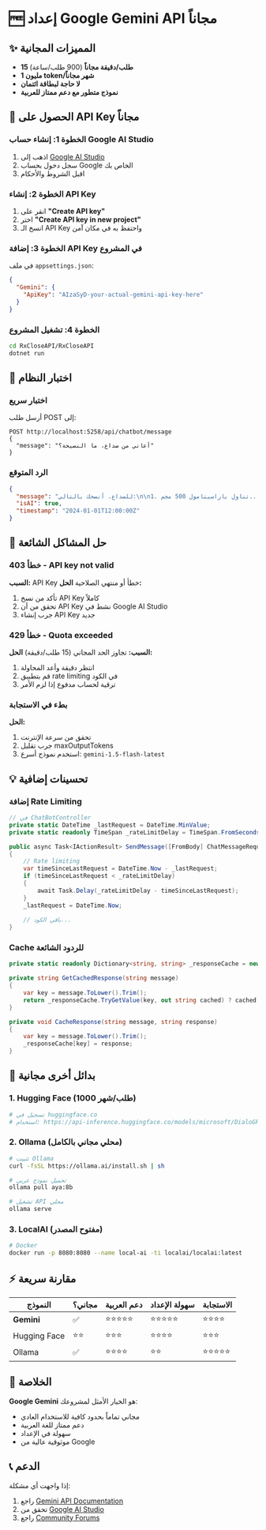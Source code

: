 # 🆓 إعداد Google Gemini API مجاناً

## ✨ المميزات المجانية
- **15 طلب/دقيقة مجاناً** (900 طلب/ساعة)
- **1 مليون token/شهر مجاناً**
- **لا حاجة لبطاقة ائتمان**
- **نموذج متطور مع دعم ممتاز للعربية**

## 📝 الحصول على API Key مجاناً

### الخطوة 1: إنشاء حساب Google AI Studio
1. اذهب إلى [Google AI Studio](https://makersuite.google.com/app/apikey)
2. سجل دخول بحساب Google الخاص بك
3. اقبل الشروط والأحكام

### الخطوة 2: إنشاء API Key
1. انقر على **"Create API key"**
2. اختر **"Create API key in new project"**
3. انسخ الـ API Key واحتفظ به في مكان آمن

### الخطوة 3: إضافة API Key في المشروع
في ملف `appsettings.json`:
```json
{
  "Gemini": {
    "ApiKey": "AIzaSyD-your-actual-gemini-api-key-here"
  }
}
```

### الخطوة 4: تشغيل المشروع
```bash
cd RxCloseAPI/RxCloseAPI
dotnet run
```

## 🚀 اختبار النظام

### اختبار سريع
أرسل طلب POST إلى:
```
POST http://localhost:5258/api/chatbot/message
{
  "message": "أعاني من صداع، ما النصيحة؟"
}
```

### الرد المتوقع
```json
{
  "message": "للصداع، أنصحك بالتالي:\n\n1. تناول باراسيتامول 500 مجم...",
  "isAI": true,
  "timestamp": "2024-01-01T12:00:00Z"
}
```

## 🔧 حل المشاكل الشائعة

### خطأ 403 - API key not valid
**السبب:** API Key خطأ أو منتهي الصلاحية
**الحل:**
1. تأكد من نسخ API Key كاملاً
2. تحقق من أن API Key نشط في Google AI Studio
3. جرب إنشاء API Key جديد

### خطأ 429 - Quota exceeded
**السبب:** تجاوز الحد المجاني (15 طلب/دقيقة)
**الحل:**
1. انتظر دقيقة وأعد المحاولة
2. قم بتطبيق rate limiting في الكود
3. ترقية لحساب مدفوع إذا لزم الأمر

### بطء في الاستجابة
**الحل:**
1. تحقق من سرعة الإنترنت
2. جرب تقليل maxOutputTokens
3. استخدم نموذج أسرع: `gemini-1.5-flash-latest`

## 💡 تحسينات إضافية

### إضافة Rate Limiting
```csharp
// في ChatBotController
private static DateTime _lastRequest = DateTime.MinValue;
private static readonly TimeSpan _rateLimitDelay = TimeSpan.FromSeconds(4); // 15 requests/minute

public async Task<IActionResult> SendMessage([FromBody] ChatMessageRequest request)
{
    // Rate limiting
    var timeSinceLastRequest = DateTime.Now - _lastRequest;
    if (timeSinceLastRequest < _rateLimitDelay)
    {
        await Task.Delay(_rateLimitDelay - timeSinceLastRequest);
    }
    _lastRequest = DateTime.Now;
    
    // باقي الكود...
}
```

### Cache للردود الشائعة
```csharp
private static readonly Dictionary<string, string> _responseCache = new();

private string GetCachedResponse(string message)
{
    var key = message.ToLower().Trim();
    return _responseCache.TryGetValue(key, out string cached) ? cached : null;
}

private void CacheResponse(string message, string response)
{
    var key = message.ToLower().Trim();
    _responseCache[key] = response;
}
```

## 🌟 بدائل أخرى مجانية

### 1. Hugging Face (1000 طلب/شهر)
```bash
# تسجيل في huggingface.co
# استخدام: https://api-inference.huggingface.co/models/microsoft/DialoGPT-medium
```

### 2. Ollama (محلي مجاني بالكامل)
```bash
# تثبيت Ollama
curl -fsSL https://ollama.ai/install.sh | sh

# تحميل نموذج عربي
ollama pull aya:8b

# تشغيل API محلي
ollama serve
```

### 3. LocalAI (مفتوح المصدر)
```bash
# Docker
docker run -p 8080:8080 --name local-ai -ti localai/localai:latest
```

## ⚡ مقارنة سريعة

| النموذج | مجاني؟ | دعم العربية | سهولة الإعداد | الاستجابة |
|---------|--------|------------|-------------|----------|
| **Gemini** | ✅ | ⭐⭐⭐⭐⭐ | ⭐⭐⭐⭐⭐ | ⭐⭐⭐⭐ |
| Hugging Face | ⭐⭐ | ⭐⭐⭐ | ⭐⭐⭐⭐ | ⭐⭐⭐ |
| Ollama | ✅ | ⭐⭐⭐⭐ | ⭐⭐ | ⭐⭐⭐⭐⭐ |

## 🎯 الخلاصة
**Google Gemini** هو الخيار الأمثل لمشروعك:
- مجاني تماماً بحدود كافية للاستخدام العادي
- دعم ممتاز للغة العربية
- سهولة في الإعداد
- موثوقية عالية من Google

## 📞 الدعم
إذا واجهت أي مشكلة:
1. راجع [Gemini API Documentation](https://ai.google.dev/docs)
2. تحقق من [Google AI Studio](https://makersuite.google.com/)
3. راجع [Community Forums](https://developers.googleblog.com/) 